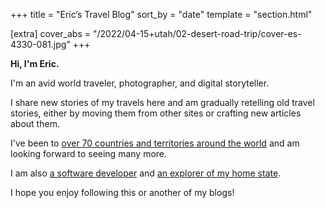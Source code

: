 +++
title = "Eric’s Travel Blog"
sort_by = "date"
template = "section.html"

[extra]
cover_abs = "/2022/04-15+utah/02-desert-road-trip/cover-es-4330-081.jpg"
+++

**Hi, I'm Eric.**

I'm an avid world traveler, photographer, and digital storyteller.

I share new stories of my travels here and am gradually retelling old travel stories, either by moving them from other sites or crafting new articles about them.

I've been to [over 70 countries and territories around the world](/countries/) and am looking forward to seeing many more.

I am also [a software developer](https://ericscouten.dev) and [an explorer of my home state](https://146parks.blog).

I hope you enjoy following this or another of my blogs!
